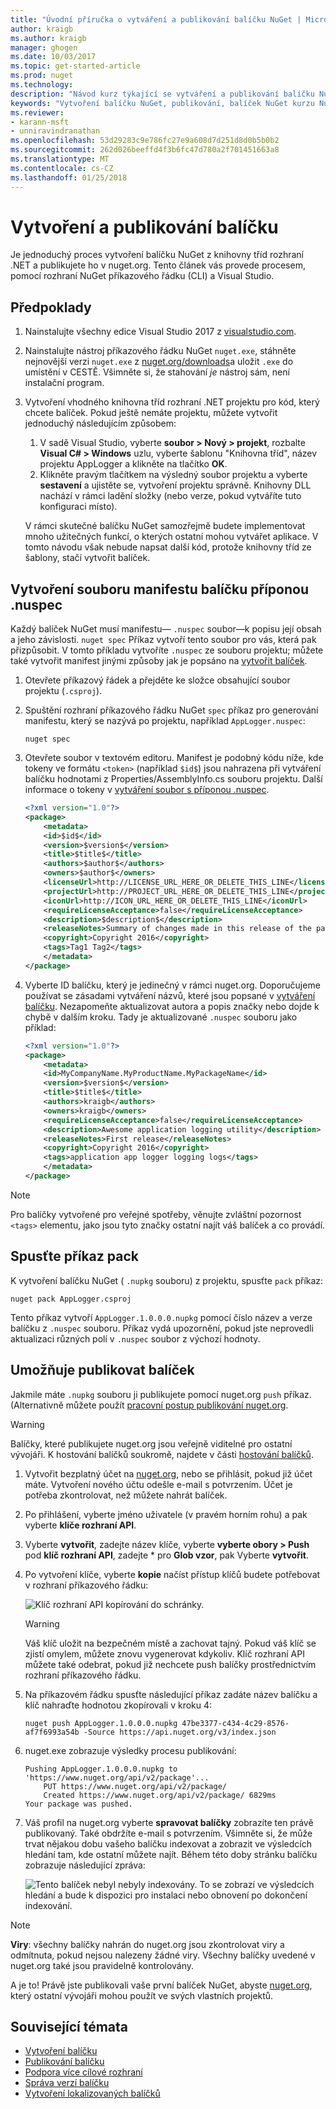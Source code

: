 ```yaml
---
title: "Úvodní příručka o vytváření a publikování balíčku NuGet | Microsoft Docs"
author: kraigb
ms.author: kraigb
manager: ghogen
ms.date: 10/03/2017
ms.topic: get-started-article
ms.prod: nuget
ms.technology: 
description: "Návod kurz týkající se vytváření a publikování balíčku NuGet pomocí rozhraní příkazového řádku nuget.exe a Visual Studio."
keywords: "Vytvoření balíčku NuGet, publikování, balíček NuGet kurzu NuGet"
ms.reviewer:
- karann-msft
- unniravindranathan
ms.openlocfilehash: 53d29283c9e786fc27e9a608d7d251d8d0b5b0b2
ms.sourcegitcommit: 262d026beeffd4f3b6fc47d780a2f701451663a8
ms.translationtype: MT
ms.contentlocale: cs-CZ
ms.lasthandoff: 01/25/2018
---
```

# <a name="create-and-publish-a-package"></a>Vytvoření a publikování balíčku

Je jednoduchý proces vytvoření balíčku NuGet z knihovny tříd rozhraní .NET a publikujete ho v nuget.org. Tento článek vás provede procesem, pomocí rozhraní NuGet příkazového řádku (CLI) a Visual Studio.

## <a name="pre-requisites"></a>Předpoklady

1. Nainstalujte všechny edice Visual Studio 2017 z [visualstudio.com](https://www.visualstudio.com/).

1. Nainstalujte nástroj příkazového řádku NuGet `nuget.exe`, stáhněte nejnovější verzi `nuget.exe` z [nuget.org/downloads](https://nuget.org/downloads)a uložit `.exe` do umístění v CESTĚ. Všimněte si, že stahování *je* nástroj sám, není instalační program.

1. Vytvoření vhodného knihovna tříd rozhraní .NET projektu pro kód, který chcete balíček. Pokud ještě nemáte projektu, můžete vytvořit jednoduchý následujícím způsobem:
    1. V sadě Visual Studio, vyberte **soubor > Nový > projekt**, rozbalte **Visual C# > Windows** uzlu, vyberte šablonu "Knihovna tříd", název projektu AppLogger a klikněte na tlačítko **OK**.
    1. Klikněte pravým tlačítkem na výsledný soubor projektu a vyberte **sestavení** a ujistěte se, vytvoření projektu správně. Knihovny DLL nachází v rámci ladění složky (nebo verze, pokud vytváříte tuto konfiguraci místo).

    V rámci skutečné balíčku NuGet samozřejmě budete implementovat mnoho užitečných funkcí, o kterých ostatní mohou vytvářet aplikace. V tomto návodu však nebude napsat další kód, protože knihovny tříd ze šablony, stačí vytvořit balíček.

## <a name="create-the-nuspec-package-manifest-file"></a>Vytvoření souboru manifestu balíčku příponou .nuspec

Každý balíček NuGet musí manifestu&mdash; `.nuspec` soubor&mdash;k popisu její obsah a jeho závislosti. `nuget spec` Příkaz vytvoří tento soubor pro vás, která pak přizpůsobit. V tomto příkladu vytvoříte `.nuspec` ze souboru projektu; můžete také vytvořit manifest jinými způsoby jak je popsáno na [vytvořit balíček](../create-packages/creating-a-package.md).

1. Otevřete příkazový řádek a přejděte ke složce obsahující soubor projektu (`.csproj`).

1. Spuštění rozhraní příkazového řádku NuGet `spec` příkaz pro generování manifestu, který se nazývá po projektu, například `AppLogger.nuspec`:

    ```cli
    nuget spec
    ```

1. Otevřete soubor v textovém editoru. Manifest je podobný kódu níže, kde tokeny ve formátu `<token>` (například `$id$`) jsou nahrazena při vytváření balíčku hodnotami z Properties/AssemblyInfo.cs souboru projektu. Další informace o tokeny v [vytváření soubor s příponou .nuspec](../create-packages/creating-a-package.md#creating-the-nuspec-file).

    ```xml
    <?xml version="1.0"?>
    <package>
        <metadata>
        <id>$id$</id>
        <version>$version$</version>
        <title>$title$</title>
        <authors>$author$</authors>
        <owners>$author$</owners>
        <licenseUrl>http://LICENSE_URL_HERE_OR_DELETE_THIS_LINE</licenseUrl>
        <projectUrl>http://PROJECT_URL_HERE_OR_DELETE_THIS_LINE</projectUrl>
        <iconUrl>http://ICON_URL_HERE_OR_DELETE_THIS_LINE</iconUrl>
        <requireLicenseAcceptance>false</requireLicenseAcceptance>
        <description>$description$</description>
        <releaseNotes>Summary of changes made in this release of the package.</releaseNotes>
        <copyright>Copyright 2016</copyright>
        <tags>Tag1 Tag2</tags>
        </metadata>
    </package>
    ```

1. Vyberte ID balíčku, který je jedinečný v rámci nuget.org. Doporučujeme používat se zásadami vytváření názvů, které jsou popsané v [vytváření balíčku](../create-packages/creating-a-package.md#choosing-a-unique-package-identifier-and-setting-the-version-number). Nezapomeňte aktualizovat autora a popis značky nebo dojde k chybě v dalším kroku. Tady je aktualizované `.nuspec` souboru jako příklad:

    ```xml
    <?xml version="1.0"?>
    <package>
        <metadata>
        <id>MyCompanyName.MyProductName.MyPackageName</id>
        <version>$version$</version>
        <title>$title$</title>
        <authors>kraigb</authors>
        <owners>kraigb</owners>
        <requireLicenseAcceptance>false</requireLicenseAcceptance>
        <description>Awesome application logging utility</description>
        <releaseNotes>First release</releaseNotes>
        <copyright>Copyright 2016</copyright>
        <tags>application app logger logging logs</tags>
        </metadata>
    </package>
    ```

> [!Note]
> Pro balíčky vytvořené pro veřejné spotřeby, věnujte zvláštní pozornost `<tags>` elementu, jako jsou tyto značky ostatní najít váš balíček a co provádí.

## <a name="run-the-pack-command"></a>Spusťte příkaz pack

K vytvoření balíčku NuGet ( `.nupkg` souboru) z projektu, spusťte `pack` příkaz:

```cli
nuget pack AppLogger.csproj
```

Tento příkaz vytvoří `AppLogger.1.0.0.0.nupkg` pomocí číslo název a verze balíčku z `.nuspec` souboru. Příkaz vydá upozornění, pokud jste neprovedli aktualizaci různých polí v `.nuspec` soubor z výchozí hodnoty.

## <a name="publish-the-package"></a>Umožňuje publikovat balíček

Jakmile máte `.nupkg` souboru ji publikujete pomocí nuget.org `push` příkaz. (Alternativně můžete použít [pracovní postup publikování nuget.org](../create-packages/publish-a-package.md#publish-to-nugetorg).

> [!Warning]
> Balíčky, které publikujete nuget.org jsou veřejně viditelné pro ostatní vývojáři. K hostování balíčků soukromě, najdete v části [hostování balíčků](../hosting-packages/overview.md).

1. Vytvořit bezplatný účet na [nuget.org](https://www.nuget.org/users/account/LogOn?returnUrl=%2F), nebo se přihlásit, pokud již účet máte. Vytvoření nového účtu odešle e-mail s potvrzením. Účet je potřeba zkontrolovat, než můžete nahrát balíček.

1. Po přihlášení, vyberte jméno uživatele (v pravém horním rohu) a pak vyberte **klíče rozhraní API**.

1. Vyberte **vytvořit**, zadejte název klíče, vyberte **vyberte obory > Push** pod **klíč rozhraní API**, zadejte * pro **Glob vzor**, pak Vyberte **vytvořit**.

1. Po vytvoření klíče, vyberte **kopie** načíst přístup klíčů budete potřebovat v rozhraní příkazového řádku:

    ![Klíč rozhraní API kopírování do schránky.](media/QS_Create-02-APIKey.png)

    > [!Warning]
    > Váš klíč uložit na bezpečném místě a zachovat tajný. Pokud váš klíč se zjistí omylem, můžete znovu vygenerovat kdykoliv. Klíč rozhraní API můžete také odebrat, pokud již nechcete push balíčky prostřednictvím rozhraní příkazového řádku.

1. Na příkazovém řádku spusťte následující příkaz zadáte název balíčku a klíč nahraďte hodnotou zkopírovali v kroku 4:

    ```cli
    nuget push AppLogger.1.0.0.0.nupkg 47be3377-c434-4c29-8576-af7f6993a54b -Source https://api.nuget.org/v3/index.json
    ```

1. nuget.exe zobrazuje výsledky procesu publikování:

    ```output
    Pushing AppLogger.1.0.0.0.nupkg to 'https://www.nuget.org/api/v2/package'...
        PUT https://www.nuget.org/api/v2/package/
        Created https://www.nuget.org/api/v2/package/ 6829ms
    Your package was pushed. 
    ```

1. Váš profil na nuget.org vyberte **spravovat balíčky** zobrazíte ten právě publikovaný. Také obdržíte e-mail s potvrzením. Všimněte si, že může trvat nějakou dobu vašeho balíčku indexovat a zobrazit ve výsledcích hledání tam, kde ostatní můžete najít. Během této doby stránku balíčku zobrazuje následující zpráva:

    ![Tento balíček nebyl nebyly indexovány. To se zobrazí ve výsledcích hledání a bude k dispozici pro instalaci nebo obnovení po dokončení indexování.](media/QS_Create-03-NotIndexed.png)

> [!Note]
> **Viry**: všechny balíčky nahrán do nuget.org jsou zkontrolovat viry a odmítnuta, pokud nejsou nalezeny žádné viry. Všechny balíčky uvedené v nuget.org také jsou pravidelně kontrolovány.

A je to! Právě jste publikovali vaše první balíček NuGet, abyste [nuget.org](https://www.nuget.org/), který ostatní vývojáři mohou použít ve svých vlastních projektů.

## <a name="related-topics"></a>Související témata

- [Vytvoření balíčku](../create-packages/creating-a-package.md)
- [Publikování balíčku](../create-packages/publish-a-package.md)
- [Podpora více cílové rozhraní](../create-packages/supporting-multiple-target-frameworks.md)
- [Správa verzí balíčku](../reference/package-versioning.md)
- [Vytvoření lokalizovaných balíčků](../create-packages/creating-localized-packages.md)
